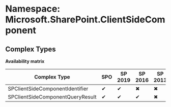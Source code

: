 # Namespace: Microsoft.SharePoint.ClientSideComponent
## Complex Types

**Availability matrix**

Complex Type | SPO | SP 2019 | SP 2016 | SP 2013
----------|-----|---------|---------|--------
SPClientSideComponentIdentifier | ✔ | ✔ | ✖ | ✖
SPClientSideComponentQueryResult | ✔ | ✔ | ✔ | ✖
